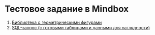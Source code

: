 # Тестовое задание в Mindbox

1. [Библиотека с геометрическими фигурами](https://github.com/Enhisir/mindbox-test/tree/main/MathLib)
2. [SQL-запрос (с готовыми таблицами и данными для наглядности)](https://github.com/Enhisir/mindbox-test/blob/main/task_2.sql)
